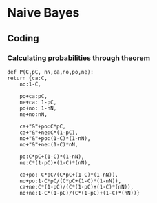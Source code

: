 # Naive Bayes 

## Coding 
### Calculating probabilities through theorem
	def P(C,pC, nN,ca,no,po,ne):
    return {ca:C, 
        no:1-C,
        
        po+ca:pC,
        ne+ca: 1-pC,
        po+no: 1-nN, 
        ne+no:nN,
        
        ca+"&"+po:C*pC,
        ca+"&"+ne:C*(1-pC), 
        no+"&"+po:(1-C)*(1-nN),
        no+"&"+ne:(1-C)*nN,
        
        po:C*pC+(1-C)*(1-nN), 
        ne:C*(1-pC)+(1-C)*(nN),
        
        ca+po: C*pC/(C*pC+(1-C)*(1-nN)),
        no+po:1-C*pC/(C*pC+(1-C)*(1-nN)),
        ca+ne:C*(1-pC)/(C*(1-pC)+(1-C)*(nN)),
        no+ne:1-C*(1-pC)/(C*(1-pC)+(1-C)*(nN))}
